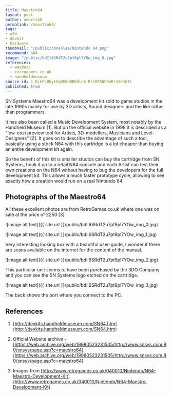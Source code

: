 ```yaml
---
title: Maestro64
layout: post
author: amorri40
permalink: /maestro64/
tags:
- n64
- devkit
- hardware
thumbnail: "/public/consoles/Nintendo 64.png"
recommend: n64
image: "/public/bdIl6SRdT2u7pt9pl7YOw_img_0.jpg"
references:
  - wayback
  - retrogames.co.uk
  - handheldmuseum
source-id: 1_DjkFL0bykSqDK6dBB64lc6-RsCOFhNCOoRrnIeaEIk
published: true
---
```

SN Systems Maestro64 was a development kit sold to game studios in the late 1990s mainly for use by 3D artists, Sound designers and the like rather than programmers.

It has also been called a Music Development System, most notably by the Handheld Museum [1]. But on the official website in 1998 it is described as a "low-cost preview tool for Artists, 3D-modellers, Musicians and Level-Designers" [2]. It goes on to describe the advantage of such a tool, basically using a stock N64 with this cartridge is a lot cheaper than buying an entire development kit again.

So the benefit of this kit is smaller studios can buy the cartridge from SN Systems, hook it up to a retail N64 console and each Artist can test their own creations on the N64 without having to bug the developers for the full development kit. This allows a much faster prototype cycle, allowing to see exactly how a creation would run on a real Nintendo 64.

## Photographs of the Maestro64

All these excellent photos are from RetroGames.co.uk where one was on sale at the price of £250 [3]

![image alt text]({{ site.url }}/public/bdIl6SRdT2u7pt9pl7YOw_img_0.jpg)

![image alt text]({{ site.url }}/public/bdIl6SRdT2u7pt9pl7YOw_img_1.jpg)

Very interesting looking box with a beautiful user-guide, I wonder if there are scans available on the internet for the content of the manual.

![image alt text]({{ site.url }}/public/bdIl6SRdT2u7pt9pl7YOw_img_2.jpg)

This particular unit seems to have been purchased by the 3DO Company and you can see the SN Systems logo etched on the cartridge. 

![image alt text]({{ site.url }}/public/bdIl6SRdT2u7pt9pl7YOw_img_3.jpg)

The back shows the port where you connect to the PC.

## References

1. [http://devkits.handheldmuseum.com/SN64.htm](http://devkits.handheldmuseum.com/SN64.htm) 

2. Official Website archive - [https://web.archive.org/web/19980523231505/http://www.snsys.com:80/snsys/page.asp?c=maestro64](https://web.archive.org/web/19980523231505/http://www.snsys.com:80/snsys/page.asp?c=maestro64) 

3. Images from [http://www.retrogames.co.uk/040010/Nintendo/N64-Maestro-Development-Kit](http://www.retrogames.co.uk/040010/Nintendo/N64-Maestro-Development-Kit) 

